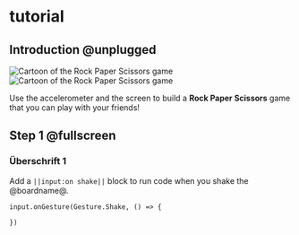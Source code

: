# tutorial

## Introduction @unplugged

![Cartoon of the Rock Paper Scissors game](/static/mb/projects/a4-motion.png)
![Cartoon of the Rock Paper Scissors game](static/Kopf_zahl.jpg)

Use the accelerometer and the screen to build a **Rock Paper Scissors** game that you can play with your friends!

## Step 1 @fullscreen
### Überschrift 1
Add a ``||input:on shake||`` block to run code when you shake the @boardname@.

```blocks
input.onGesture(Gesture.Shake, () => {

})
```
